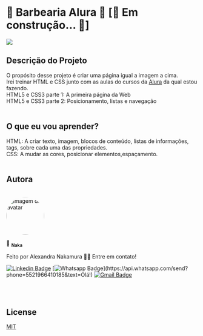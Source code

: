 # 💈 Barbearia Alura 💈 [🚧  Em construção...  🚧]
![](/images/logo.png)
## Descrição do Projeto
O propósito desse projeto é criar uma página igual a imagem a cima. <br>
Irei treinar HTML e CSS junto com as aulas do cursos da [Alura](https://www.alura.com.br/) da qual estou fazendo.<br>
HTML5 e CSS3 parte 1: A primeira página da Web <br>
HTML5 e CSS3 parte 2: Posicionamento, listas e navegação 
<br><br>


## O que eu vou aprender?
HTML: A criar texto, imagem, blocos de conteúdo, listas de informações, tags, sobre cada uma das propriedades.<br>
CSS: A mudar as cores, posicionar elementos,espaçamento.
<br>
<br>


## Autora
<br>
<img style="border-radius: 50%;" src="https://avatars1.githubusercontent.com/u/67131828?s=400&u=c888d029097f2333d1ed889d6400dd534f50fdc7&v=4" width="100px;" alt="imagem do avatar"/>
<br>

📝 <sub><b>Naka</b></sub></a> 

Feito por Alexandra Nakamura 👋🏽 Entre em contato!

[![Linkedin Badge](https://img.shields.io/badge/-Linkedin-blue?style=flat-square&logo=Linkedin&logoColor=white&link=https://www.linkedin.com/in/alexandra-nakamura/)](https://www.linkedin.com/in/alexandra-nakamura/)
[![Whatsapp Badge](https://img.shields.io/badge/-Whatsapp-4CA143?style=flat-square&labelColor=4CA143&logo=whatsapp&logoColor=white&link=https://api.whatsapp.com/send?phone=5521966410185&text=Olá!)](https://api.whatsapp.com/send?phone=5521966410185&text=Olá!)
[![Gmail Badge](https://img.shields.io/badge/-Gmail-c14438?style=flat-square&logo=Gmail&logoColor=white&link=mailto:designernakamura@gmail.com)](mailto:designernakamura@gmail.com)
<br>
<br>

<br>

## License
[MIT](https://choosealicense.com/licenses/mit/)
 <br><br>